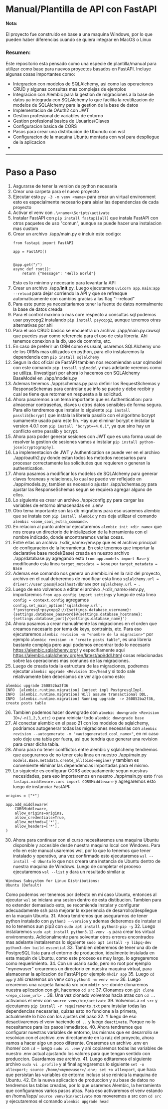 # Manual/Plantilla de API con FastAPI
#### Nota:
El proyecto fue construido en base a una maquina Windows, por lo que pueden haber diferencias cuando se quiera integrar en MacOS o Linux

### Resumen:
Este repositorio esta pensado como una especie de plantilla/manual para utilizar como base para nuevos proyectos basados en FastAPI. Incluye algunas cosas importantes como:
- Integracion con modelos de SQLAlchemy, asi como las operaciones CRUD y algunas consultas mas complejas de ejemplos
- Integracion con Alembic para la gestion de migraciones a la base de datos ya integrada con SQLAlchemy lo que facilita la reutilizacion de modelos de SQLAlchemy para la gestion de la base de datos
- Implementacion de OAuth2 con JWT
- Gestion profesional de variables de entorno
- Gestion profesional basica de Usuarios/Claves
- Configuracion basica de CORS
- Pasos para crear una distribucion de Ubunutu con wsl
- Configuracion de la maquina Ubuntu montada con wsl para despliegue de la aplicacion
- 

---
# Paso a Paso

1. Asgurarse de tener la version de python necesaria
2. Crear una carpeta para el nuevo proyecto
3. Ejecutar esto ```py -3 -m venv <name>``` para crear un virtual environment esto es especialmente necesario para aislar las dependencias de cada proyecto
4. Activar el venv con ```.\<name>\Scripts\activate```
5. Instalar FastAPI con ```pip install fastapi[all]``` que instala FastAPI con otros paquetes de uso "comun", aunque se puede hacer una instalacion mas custom
6. Crear un archivo ./app/main.py e incluir este codigo:
    ```
    from fastapi import FastAPI

    app = FastAPI()


    @app.get("/")
    async def root():
        return {"message": "Hello World"}

    ```
    Esto es lo minimo y necesario para levantar la API
7. Crear un archivo ./app/__init__.py. Luego ejecutamos ```uvicorn app.main:app --reload``` para dejar corriendo la API y que se refresque automaticamente con cambios gracias a las flag "--reload"
8. Para este punto ya necesitariamos tener la fuente de datos normalmente la base de datos creada
9. Para el control maximo o mas core respecto a consultas sql podemos usar psycopg2 instalando ```pip install psycopg2```, aunque tenemos otras alternativas por ahi
10. Para el uso CRUD basico se encuentra un archivo ./app/main.py.rawsql que puedes usar como referencia para el uso de esta libreria. Ahi tenemos conexion a la db, uso de commits, etc.
11. En caso de preferir un ORM como es usual, usaremos SQLAlchemy uno de los ORMs mas utilizados en python, para ello instalaremos la dependencia con ```pip install sqlalchemy```
12. Segun la doc oficial de FastAPI tambien nos recomiendan usar sqlmodel con este comando ```pip install sqlmodel``` y mas adelante veremos como se utiliza. (Investigar) por ahora lo hacemos con SQLAlchemy BaseModel en ./app/models.py
13. Ademas tenemos ./app/schemas.py para definir los RequestSchemas y ResponseSchemas para controlar que info se puede y debe recibir y cual se tiene que retornar en respuesta a la solicitud.
14. Ahora pasaremos a un tema importante que es Authentication: para almacenar contraseñas, claves u otros datos sensibles de forma segura. Para ello tendremos que instalar lo siguiente ```pip install passlib[bcrypt]``` que instala la libreria passlib con el algoritmo bcrypt sumamente usado para este fin. Hay que eliminar bcrypt e instalar la version 4.0.1 con ```pip install "bcrypt==4.0.1"```, ya que sino hay un conflicto entre passlib y bcrypt.
15. Ahora para poder generar sesiones con JWT que es una forma usual de resolver la gestion de sesiones vamos a instalar ```pip install python-jose[cryptography]```.
16. La implementacion de JWT y Authentication se puede ver en el archivo ./app/oauth2.py donde estan todos los metodos necesarios para procesar correctamente las solicitudes que requieren o generan la authentication.
17. Ahora pasamos a modificar los modelos de SQLAlchemy para generar claves foraneas y relaciones, lo cual se puede ver reflejado en ./app/models.py, tambien es necesario ajustar ./app/schemas.py para ajustar las ResponseSchemas segun se requiera agregar alguno de ellos.
18. Lo siguiente es crear un archivo ./app/config.py para cargar las variables de entorno almacenadas en ./.env
19. Otro tema importante son las db migrations para eso usaremos alembic que se instala con ```pip install alembic``` y nos deja utilizar el comando ```alembic <some_cool_extra_command>```.
20. En relacion al punto anterior ejecutaremos ```alembic init <dir_name>``` que nos creara un directorio de inicializacion de la herramienta con el nombre indicado, donde encontraremos varias cosas.
21. Entre ellas un archivo ./<dir_name>/env.py que es el archivo principal de configuracion de la herramienta. En este tenemos que importar la declarative base model(Base) creada en nuestro archivo ./app/database.py agregando esto ```from app.models import Base``` y modificando esta linea ```target_metadata = None``` por ```target_metadata = Base```
22. Ademas ese comando nos genera un alembic.ini en la raiz del proyecto, archivo en el cual deberemos de modificar esta linea ```sqlalchemy.url = driver://user:pass@localhost/dbname``` por ```sqlalchemy.url = ```.
23. Luego de eso volvemos a editar el archivo ./<dir_name>/env.py, importaremos ```from app.config import settings``` y luego de esta linea ```config = context.config``` agregamos ```config.set_main_option('sqlalchemy.url', f'postgresql+psycopg2://{settings.database_username}:{settings.database_password}@{settings.database_hostname}:{settings.database_port}/{settings.database_name}')```
24. Ahora pasamos a crear manualmente las migraciones en el orden que creamos necesario por tema de keys, contraints, etc. Para eso ejecutaremos ```alembic revision -m "<nombre de la migracion>"``` por ejemplo ```alembic revision -m "create posts table"```, es una libreria bastante compleja pero aqui podemos encontrar todo lo necesario https://alembic.sqlalchemy.org/ y especifiamente aqui https://alembic.sqlalchemy.org/en/latest/api/ddl.html cosas relacionadas sobre las operaciones mas comunes de las migraciones.
25. Luego de creada toda la estructura de las migraciones, podremos ejecutar ```almebic upgrade <Revision ID>/head``` y si todo sale relativamente bien deberiamos de ver algo como esto:
```
alembic upgrade 260852ba2f36
INFO  [alembic.runtime.migration] Context impl PostgresqlImpl.
INFO  [alembic.runtime.migration] Will assume transactional DDL.
INFO  [alembic.runtime.migration] Running upgrade  -> 260852ba2f36, create posts table
```
26. Tambien podemos hacer downgrade con ```almebic downgrade <Revision ID>/-n(1,2,3,etc)``` o para reiniciar todo ```alembic downgrade base```
27. Al conectar alembic en el paso 21 con los modelos de sqlalchemy, podriamos autogenerar todas las migraciones necesarias con ```alembic revision --autogenerate -m "<autogenerated_cool_name>"```, en mi caso solo deje una tabla por fuera, asi que tendria que generar una revision para crear dicha tabla.
28. Ahora para no tener conlflictos entre alembic y sqlalchemy tendremos que asegurarnos de no tener esta linea en nuestro ./app/main.py ```models.Base.metadata.create_all(bind=engine)``` y tambien es conveniente eliminar las dependencias importadas para el mismo.
29. Lo siguiente es configurar CORS adecuadamente segun nuestras necesidades, para eso importaremos en nuestro ./app/main.py esto ```from fastapi.middleware.cors import CORSMiddleware``` y agregaremos esto luego de instanciar FastAPI:
```
origins = ["*"]

app.add_middleware(
    CORSMiddleware,
    allow_origins=origins,
    allow_credentials=True,
    allow_methods=['*'],
    allow_headers=['*'],
)
```
30. Ahora para continuar con el curso necesitaremos una maquina Ubuntu disponible y accesible desde nuestra maquina local con Windows. Para ello en este manual usaremos wsl, por lo que lo tenemos que tener instalado y operativo, una vez confirmado esto ejecutaremos ```wsl --install -d Ubuntu``` lo que nos creara una instancia de Ubuntu dentro de nuestra maquina de Windows. Luego de completar el proceso ejecutaremos ```wsl --list``` y dara un resultado similar a:
```
Windows Subsystem for Linux Distributions:
Ubuntu (Default)
```
Como podemos ver tenemos por defecto en mi caso Ubuntu, entonces al ejecutar ```wsl``` se iniciara una sesion dentro de esta distibucion. Tambien para no extender demasiado esto, se recomienda instalar y configurar adecuadamente ssh para mejorar la experiencia de desarrollo/despliegue en la maquin Ubuntu.
31. Ahora tendremos que asegurarnos de tener python instalado con ```python3 --version``` y ademas deberemos de instalar si no lo tenemos aun pip3 con ```sudo apt install python3-pip -y```
32. Luego instalaremos ```sudo apt install python3.12-venv -y``` para crear los virtual environments. Adicionalmente para solventar otros errores encontrados mas adelante instalaremos lo siguiente ```sudo apt install -y libpq-dev python3-dev build-essential```
33. Tambien deberemos de tener una db de PostgreSQL lista para el entorno de produccion, idealmente instalada en esta maquin de Ubuntu, como este proceso es muy largo, lo agregaremos como requerimiento.
34. Con un usario sudo, pero no root por ejemplo "mynewuser" crearemos un directorio en nuestra maquina virtual, para alamacenar la aplicacion de FastAPI por ejemplo ```mkdir app```
35. Luego ```cd app``` y ahi crearemos un venv con ```python3 -m venv venv```
36. Luego crearemos una carpeta llamada src con ```mkdir src``` donde clonaremos nuestra aplicacion con git, hacemos ```cd src```
37. Clonamos con ```git clone <repo_clone_url> .```
38. Una vez clonado volvemos hacia atras con ```cd ..``` activamos el venv con ```source venv/bin/activate```
39. Volvemos a ```cd src``` y ejecutamos ```pip install -r requirements.txt``` para instalar todas las dependencias necesarias, quizas esto no funcione a la primera, actualmente lo hizo con los ajustes del paso 32. Y luego de eso desactivaremos el venv haciendo ```cd ..``` y luego ```deactivate```. Porque no lo necesitamos para los pasos inmediatos.
40. Ahora tendremos que configurar nuestras variables de entorno, las mismas que en desarrollo se resolvian con el archivo .env directamente en la raiz del proyecto, ahora vamos a hacer algo un poco diferente. Crearemos un archivo .env en /home/<mynewuser> con ```cd ~``` luego ```sudo vi .env``` y ahi copiaremos todas las variables de nuestro .env actual ajustando los valores para que tengan sentido con produccion. Guardamos ese archivo.
41. Luego editaremos el siguiente archivo ```sudo vi .profile``` y al final agregaremos lo siguiente ```set -o allexport; source /home/<mynewuser>/.env; set +o allexport```, que hara que persistan las variables de entorno incluso si se reinicia la maquina de Ubuntu.
42. En la nueva aplicacion de produccion y su base de datos no tendremos las tablas creadas, por lo que usaremos Alembic, la herramienta que configuramos varios pasos atras. Para eso activaremos el venv estando en /home/<mynewuser>/app/ ```source venv/bin/activate``` nos moveremos a src con ```cd src``` y ejecutaremos el comando ```alembic upgrade head```